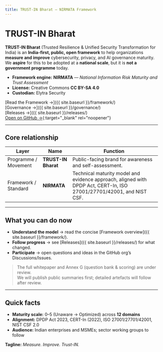 ```yaml
---
title: TRUST-IN Bharat — NIRMATA Framework
---
```


# TRUST-IN Bharat

**TRUST-IN Bharat** (Trusted Resilience & Unified Security Transformation for India) is an **India-first, public, open framework** to help organizations **measure and improve** cybersecurity, privacy, and AI governance maturity.  
We **aspire** for this to be adopted at a **national scale**, but it is **not a government programme** today.

- **Framework engine:** **NIRMATA** — *National Information Risk Maturity and Trust Assessment*  
- **License:** Creative Commons **CC BY-SA 4.0**  
- **Custodian:** Elytra Security

[Read the Framework →]({{ site.baseurl }}/framework/)  
[Governance →]({{ site.baseurl }}/governance/)  
[Releases →]({{ site.baseurl }}/releases/)  
[Open on GitHub →](https://github.com/Trust-In-Bharat){:target="_blank" rel="noopener"}

---

## Core relationship

| Layer                | Name                 | Function                                                                                                                 |
|----------------------|----------------------|--------------------------------------------------------------------------------------------------------------------------|
| Programme / Movement | **TRUST-IN Bharat**  | Public-facing brand for awareness and self-assessment.                                                                   |
| Framework / Standard | **NIRMATA**          | Technical maturity model and evidence approach, aligned with DPDP Act, CERT-In, ISO 27001/27701/42001, and NIST CSF.     |

---

## What you can do now

- **Understand the model** → read the concise [Framework overview]({{ site.baseurl }}/framework/).  
- **Follow progress** → see [Releases]({{ site.baseurl }}/releases/) for what changed.  
- **Participate** → open questions and ideas in the GitHub org’s Discussions/Issues.  

> The full whitepaper and Annex G (question bank & scoring) are under review.  
> We will publish public summaries first; detailed artefacts will follow after review.

---

## Quick facts

- **Maturity scale:** 0–5 (Unaware → Optimized) across **12 domains**  
- **Alignment:** DPDP Act 2023, CERT-In (2022), ISO 27001/27701/42001, NIST CSF 2.0  
- **Audience:** Indian enterprises and MSMEs; sector working groups to follow

**Tagline:** *Measure. Improve. Trust-IN.*
